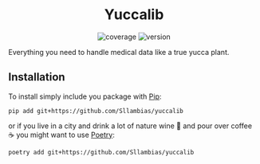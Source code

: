 <div align="center">

# Yuccalib

![coverage](https://img.shields.io/badge/coverage-80%25-yellowgreen)
![version](https://img.shields.io/badge/version-1.2.3-blue)

</div>

Everything you need to handle medical data like a true yucca plant.

## Installation

To install simply include you package with [Pip](https://pypi.org/project/pip/):

```
pip add git+https://github.com/Sllambias/yuccalib
```
or if you live in a city and drink a lot of nature wine 🍷 and pour over coffee ☕️ you might want to use [Poetry](https://python-poetry.org): 
```
poetry add git+https://github.com/Sllambias/yuccalib
```
